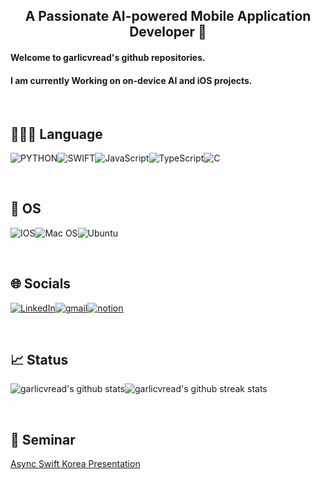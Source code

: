 <div align = 'center'><h2> A Passionate AI-powered Mobile Application Developer 👋 </div>

<div><h4>Welcome to garlicvread's github repositories.</div>
<div><h4>I am currently Working on on-device AI and iOS projects.</div>

<br>

## 🧑🏻‍💻 Language
![PYTHON](https://img.shields.io/badge/Python-3776AB.svg?style=for-the-badge&logo=Python&logoColor=white)![SWIFT](https://img.shields.io/badge/Swift-orange?style=for-the-badge&logo=Swift&logoColor=white)![JavaScript](https://img.shields.io/badge/JavaScript-F7DF1E.svg?style=for-the-badge&logo=JavaScript&logoColor=black)![TypeScript](https://img.shields.io/badge/TypeScript-3178C6.svg?style=for-the-badge&logo=Python&logoColor=white)![C](https://img.shields.io/badge/C-A8B9CC.svg?style=for-the-badge&logo=C&logoColor=white)

<br>

## 🚚 OS
![IOS](https://img.shields.io/badge/iOS-000000?style=for-the-badge&logo=ios&logoColor=white)![Mac OS](https://img.shields.io/badge/mac%20os-000000?style=for-the-badge&logo=macos&logoColor=F0F0F0)![Ubuntu](https://img.shields.io/badge/Ubuntu-E95420?style=for-the-badge&logo=ubuntu&logoColor=white)

<br>

## 🌐 Socials
[![LinkedIn](https://img.shields.io/badge/LinkedIn-%230077B5.svg?style=for-the-badge&logo=linkedin&logoColor=white)](https://linkedin.com/in/garlicvread)[![gmail](https://img.shields.io/badge/Gmail-D14836?style=for-the-badge&logo=gmail&logoColor=white)](mailto:try2quit@korea.ac.kr)[![notion](https://img.shields.io/badge/notion-000000?style=for-the-badge&logo=notion&logoColor=white)](https://www.notion.so/garlicvread-ai-tech/)

<br>

## 📈 Status 
![garlicvread's github stats](https://github-readme-stats.vercel.app/api?username=garlicvread&show_icons=true)![garlicvread's github streak stats](https://github-readme-streak-stats.herokuapp.com/?user=garlicvread&)

<br>

## 👔 Seminar
[Async Swift Korea Presentation](https://www.youtube.com/watch?app=desktop&v=DVauRWCogWI&ab_channel=swiftasync)
